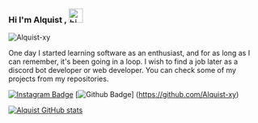### Hi I'm Alquist , <img src="https://user-images.githubusercontent.com/1303154/88677602-1635ba80-d120-11ea-84d8-d263ba5fc3c0.gif" width="28px" alt="hi">

<img src="https://komarev.com/ghpvc/?username=Alquist-xy&label=Profile%20Viewers&color=37fa3f" alt="Alquist-xy" />

One day I started learning software as an enthusiast, and for as long as I can remember, it's been going in a loop. I wish to find a job later as a discord bot developer or web developer. You can check some of my projects from my repositories.

[![Instagram Badge](https://img.shields.io/badge/-Instagram-C13584?style=flat-quare&labelColor=C13584&logo=instagram&logoColor=white&link=link)](https://www.instagram.com/Alquist.xy/)
[![Github Badge](https://img.shields.io/badge/-Github-000?style=quare&labelColor=000&logo=Github&logoColor=white&link=link)]
(https://github.com/Alquist-xy)

[![Alquist GitHub stats](https://github-readme-stats.vercel.app/api?username=Alquist-xy)](https://github.com/alquist-xy/github-readme-stats)

